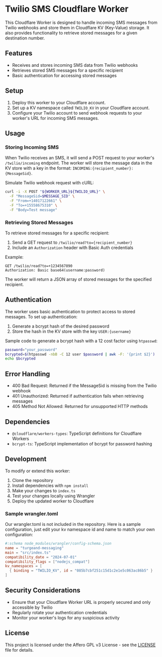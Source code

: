 # Twilio SMS Cloudflare Worker

This Cloudflare Worker is designed to handle incoming SMS messages from Twilio webhooks and store them in Cloudflare KV (Key-Value) storage. It also provides functionality to retrieve stored messages for a given destination number.

## Features

- Receives and stores incoming SMS data from Twilio webhooks
- Retrieves stored SMS messages for a specific recipient
- Basic authentication for accessing stored messages

## Setup

1. Deploy this worker to your Cloudflare account.
2. Set up a KV namespace called `TWILIO_KV` in your Cloudflare account.
3. Configure your Twilio account to send webhook requests to your worker's URL for incoming SMS messages.

## Usage

### Storing Incoming SMS

When Twilio receives an SMS, it will send a POST request to your worker's `/twilio/incoming` endpoint. The worker will store the message data in the KV store with a key in the format: `INCOMING:{recipient_number}:{MessageSid}`.

Simulate Twilio webhook request with cURL:

```bash
curl -i -X POST "${WORKER_URL}${TWILIO_URL}" \
  -F "MessageSid=$MESSAGE_SID" \
  -F "From=+14017122661" \
  -F "To=+15558675310" \
  -F "Body=Test message"
```

### Retrieving Stored Messages

To retrieve stored messages for a specific recipient:

1. Send a GET request to `/twilio/read?to={recipient_number}`
2. Include an `Authorization` header with Basic Auth credentials

Example:

```http
GET /twilio/read?to=+1234567890
Authorization: Basic base64(username:password)
```

The worker will return a JSON array of stored messages for the specified recipient.

## Authentication

The worker uses basic authentication to protect access to stored messages. To set up authentication:

1. Generate a bcrypt hash of the desired password
2. Store the hash in the KV store with the key `USER:{username}`

Sample code to generate a bcrypt hash with a 12 cost factor using `htpasswd`:

```bash
password="your_password"
bcrypted=$(htpasswd -nbB -C 12 user $password | awk -F: '{print $2}')
echo $bcrypted
```

## Error Handling

- 400 Bad Request: Returned if the MessageSid is missing from the Twilio webhook
- 401 Unauthorized: Returned if authentication fails when retrieving messages
- 405 Method Not Allowed: Returned for unsupported HTTP methods

## Dependencies

- `@cloudflare/workers-types`: TypeScript definitions for Cloudflare Workers
- `bcrypt-ts`: TypeScript implementation of bcrypt for password hashing

## Development

To modify or extend this worker:

1. Clone the repository
2. Install dependencies with `npm install`
3. Make your changes to `index.ts`
4. Test your changes locally using Wrangler
5. Deploy the updated worker to Cloudflare

### Sample wrangler.toml

Our wrangler.toml is not included in the repository. Here is a sample configuration, just edit your kv namespace id and name to match your own configuration:

```toml
#:schema node_modules/wrangler/config-schema.json
name = "turgeand-messaging"
main = "src/index.ts"
compatibility_date = "2024-07-01"
compatibility_flags = ["nodejs_compat"]
kv_namespaces = [
  { binding = "TWILIO_KV", id = "085b7cbf251c15d1c2e1e5c063ac86b5" }
]
```

## Security Considerations

- Ensure that your Cloudflare Worker URL is properly secured and only accessible by Twilio
- Regularly rotate your authentication credentials
- Monitor your worker's logs for any suspicious activity

## License

This project is licensed under the Affero GPL v3 License - see the [LICENSE](LICENSE.md) file for details.

